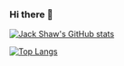 ### Hi there 👋

[![Jack Shaw's GitHub stats](https://github-readme-stats.vercel.app/api?username=js1294)](https://github.com/anuraghazra/github-readme-stats)

[![Top Langs](https://github-readme-stats.vercel.app/api/top-langs/?username=js1294&langs_count=6)](https://github.com/anuraghazra/github-readme-stats)

<!--
**js1294/js1294** is a ✨ _special_ ✨ repository because its `README.md` (this file) appears on your GitHub profile.

Here are some ideas to get you started:

- 🔭 I’m currently working on ...
- 🌱 I’m currently learning ...
- 👯 I’m looking to collaborate on ...
- 🤔 I’m looking for help with ...
- 💬 Ask me about ...
- 📫 How to reach me: ...
- 😄 Pronouns: ...
- ⚡ Fun fact: ...
-->
